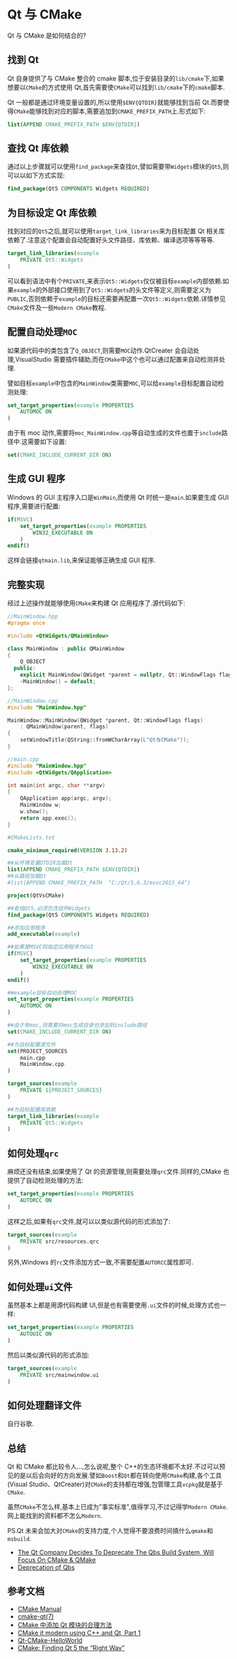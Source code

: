 # Qt 与 CMake

Qt 与 CMake 是如何结合的?

## 找到 Qt

Qt 自身提供了与 CMake 整合的 cmake 脚本,位于安装目录的`lib/cmake`下,如果想要以`CMake`的方式使用 Qt,首先需要使`CMake`可以找到`lib/cmake`下的`cmake`脚本.

Qt 一般都是通过环境变量设置的,所以使用`$ENV{QTDIR}`就能够找到当前 Qt.而要使得`CMake`能够找到对应的脚本,需要追加到`CMAKE_PREFIX_PATH`上.形式如下:

```CMAKE
list(APPEND CMAKE_PREFIX_PATH $ENV{QTDIR})
```

## 查找 Qt 库依赖

通过以上步骤就可以使用`find_package`来查找`Qt`,譬如需要带`Widgets`模块的`Qt5`,则可以以如下方式实现:

```CMAKE
find_package(Qt5 COMPONENTS Widgets REQUIRED)
```

## 为目标设定 Qt 库依赖

找到对应的`Qt5`之后,就可以使用`target_link_libraries`来为目标配置 Qt 相关库依赖了.注意这个配置会自动配置好头文件路径、库依赖、编译选项等等等等.

```CMAKE
target_link_libraries(example
    PRIVATE Qt5::Widgets
)
```

可以看到语法中有个`PRIVATE`,来表示`Qt5::Widgets`仅仅被目标`example`内部依赖.如果`example`的外部接口使用到了`Qt5::Widgets`的头文件等定义,则需要定义为`PUBLIC`,否则依赖于`example`的目标还需要再配置一次`Qt5::Widgets`依赖.详情参见`CMake`文件及一些`Modern CMake`教程.

## 配置自动处理`MOC`

如果源代码中的类包含了`Q_OBJECT`,则需要`MOC`动作.QtCreater 会自动处理,VisualStudio 需要插件辅助,而在`CMake`中这个也可以通过配置来自动检测并处理.

譬如目标`example`中包含的`MainWindow`类需要`MOC`,可以给`example`目标配置自动检测处理:

```CMAKE
set_target_properties(example PROPERTIES
    AUTOMOC ON
)
```

由于有 moc 动作,需要将`moc_MainWindow.cpp`等自动生成的文件也置于`include`路径中.这需要如下设置:

```CMAKE
set(CMAKE_INCLUDE_CURRENT_DIR ON)
```

## 生成 GUI 程序

Windows 的 GUI 主程序入口是`WinMain`,而使用 Qt 时统一是`main`.如果要生成 GUI 程序,需要进行配置:

```CMAKE
if(MSVC)
    set_target_properties(example PROPERTIES
        WIN32_EXECUTABLE ON
    )
endif()
```

这样会链接`qtmain.lib`,来保证能够正确生成 GUI 程序.

## 完整实现

经过上述操作就能够使用`CMake`来构建 Qt 应用程序了.源代码如下:

```C++
//MainWindow.hpp
#pragma once

#include <QtWidgets/QMainWindow>

class MainWindow : public QMainWindow
{
    Q_OBJECT
  public:
    explicit MainWindow(QWidget *parent = nullptr, Qt::WindowFlags flags = 0);
    ~MainWindow() = default;
};
```

```C++
//MainWindow.cpp
#include "MainWindow.hpp"

MainWindow::MainWindow(QWidget *parent, Qt::WindowFlags flags)
    : QMainWindow(parent, flags)
{
    setWindowTitle(QString::fromWCharArray(L"Qt与CMake"));
}
```

```C++
//main.cpp
#include "MainWindow.hpp"
#include <QtWidgets/QApplication>

int main(int argc, char **argv)
{
    QApplication app(argc, argv);
    MainWindow w;
    w.show();
    return app.exec();
}
```

```CMAKE
#CMakeLists.txt

cmake_minimum_required(VERSION 3.13.2)

##从环境变量QTDIR加载Qt
list(APPEND CMAKE_PREFIX_PATH $ENV{QTDIR})
##从路径加载Qt
#list(APPEND CMAKE_PREFIX_PATH  "C:/Qt/5.6.3/msvc2015_64")

project(QtVsCMake)

##查找Qt5,必须包含组件Widgets
find_package(Qt5 COMPONENTS Widgets REQUIRED)

##添加应用程序
add_executable(example)

##如果是MSVC则指定应用程序为GUI
if(MSVC)
    set_target_properties(example PROPERTIES
        WIN32_EXECUTABLE ON
    )
endif()

##example目标自动处理MOC
set_target_properties(example PROPERTIES
    AUTOMOC ON
)

##由于有moc,则需要将moc生成目录也添加到include路径
set(CMAKE_INCLUDE_CURRENT_DIR ON)

##为目标配置源文件
set(PROJECT_SOURCES
    main.cpp
    MainWindow.cpp
)

target_sources(example
    PRIVATE ${PROJECT_SOURCES}
)

##为目标配置库依赖
target_link_libraries(example
    PRIVATE Qt5::Widgets
)
```

## 如何处理`qrc`

麻烦还没有结束,如果使用了 Qt 的资源管理,则需要处理`qrc`文件.同样的,CMake 也提供了自动检测处理的方法:

```CMAKE
set_target_properties(example PROPERTIES
    AUTORCC ON
)
```

这样之后,如果有`qrc`文件,就可以以类似源代码的形式添加了:

```CMAKE
target_sources(example
    PRIVATE src/resources.qrc
)
```

另外,Windows 的`rc`文件添加方式一致,不需要配置`AUTORCC`属性即可.

## 如何处理`ui`文件

虽然基本上都是用源代码构建 UI,但是也有需要使用`.ui`文件的时候,处理方式也一样:

```CMAKE
set_target_properties(example PROPERTIES
    AUTOUIC ON
)
```

然后以类似源代码的形式添加:

```CMAKE
target_sources(example
    PRIVATE src/mainwindow.ui
)
```

## 如何处理翻译文件

自行谷歌.

## 总结

Qt 和 CMake 都比较令人...,怎么说呢,整个 C++的生态环境都不太好.不过可以预见的是以后会向好的方向发展.譬如`Boost`和`Qt`都在转向使用`CMake`构建,各个工具(Visual Studio、QtCreater)对`CMake`的支持都在增强,包管理工具`vcpkg`就是基于`CMake`.

虽然`CMake`不怎么样,基本上已成为"事实标准",值得学习,不过记得学`Modern CMake`.网上能找到的资料都不怎么`Modern`.

PS.Qt 未来会加大对`CMake`的支持力度,个人觉得不要浪费时间搞什么`qmake`和`msbuild`.

- [The Qt Company Decides To Deprecate The Qbs Build System, Will Focus On CMake & QMake](https://www.phoronix.com/scan.php?page=news_item&px=Qt-QMake-CMake-Future-Not-Qbs)
- [Deprecation of Qbs](https://blog.qt.io/blog/2018/10/29/deprecation-of-qbs/)

## 参考文档

- [CMake Manual](https://doc.qt.io/qt-5/cmake-manual.html)
- [cmake-qt(7)](https://cmake.org/cmake/help/latest/manual/cmake-qt.7.html)
- [CMake 中添加 Qt 模块的合理方法](https://zhuanlan.zhihu.com/p/34667993)
- [CMake it modern using C++ and Qt, Part 1](https://www.cleanqt.io/blog/cmake-it-modern-using-c%2B%2B-and-qt,-part-1)
- [Qt-CMake-HelloWorld](https://github.com/jasondegraw/Qt-CMake-HelloWorld)
- [CMake: Finding Qt 5 the “Right Way”](https://blog.kitware.com/cmake-finding-qt5-the-right-way/)
